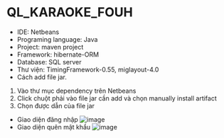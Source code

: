 # QL_KARAOKE_FOUH
- IDE: Netbeans
- Programing language: Java
- Project: maven project
- Framework: hibernate-ORM
- Database: SQL server
- Thư viện: TimingFramework-0.55, miglayout-4.0
- Cách add file jar.
 1. Vào thư mục dependency trên Netbeans
 2. Click chuột phải vào file jar cần add và chọn manually install artifact
 3. Chọn được dẫn của file jar
 - Giao diện đăng nhập
 ![image](https://user-images.githubusercontent.com/76101060/137898968-4b3f0b1b-2b95-465a-a235-e9ce8f904c5d.png)
 - Giao diện quên mật khẩu
![image](https://user-images.githubusercontent.com/76101060/137899137-ec1506b6-c18d-4c48-87e4-bb11b3479576.png)


